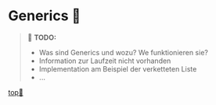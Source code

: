 # Generics :pushpin:

> :construction: **TODO:**  
> - Was sind Generics und wozu? We funktionieren sie?
> - Information zur Laufzeit nicht vorhanden
> - Implementation am Beispiel der verketteten Liste
> - ...



<!-- Dieser Link sollte am Ende der Datei stehen! -->
<a class="top-link" href="#" title="Zum Anfang scrollen!">top:balloon:</a>